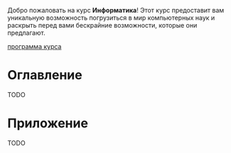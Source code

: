 
Добро пожаловать на курс **Информатика**! Этот курс предоставит вам уникальную возможность погрузиться в мир компьютерных наук и раскрыть перед вами бескрайние возможности, которые они предлагают.

[программа курса](README_program.md)

# Оглавление

TODO

# Приложение

TODO

